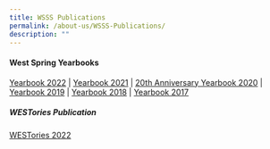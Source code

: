 ```yaml
---
title: WSSS Publications
permalink: /about-us/WSSS-Publications/
description: ""
---
```

#### **West Spring Yearbooks**

[Yearbook 2022](https://anyflip.com/ufohq/lqxl/) | [Yearbook 2021](https://anyflip.com/ufohq/xemo/)
 | [20th Anniversary Yearbook 2020](https://anyflip.com/ufohq/jqiv/) | [Yearbook 2019](https://anyflip.com/ufohq/ohyk/) | [Yearbook 2018](https://anyflip.com/ufohq/lcaj/) | [Yearbook 2017](https://anyflip.com/ufohq/ntjh/)
##### **WESTories Publication**
[WESTories 2022](https://anyflip.com/ufohq/djfd/)